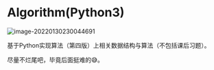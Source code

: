 # Algorithm(Python3)

![image-20220130230044691](https://gitee.com/annihilation7/image-sets/raw/master/save//image-20220130230044691.png)

基于Python实现算法（第四版）上相关数据结构与算法（不包括课后习题）。

尽量不烂尾吧，毕竟后面挺难的😅。